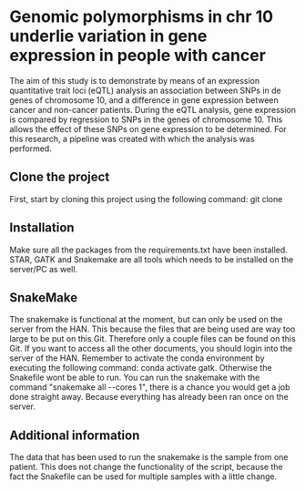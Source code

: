 # Genomic polymorphisms in chr 10 underlie variation in gene expression in people with cancer

The aim of this study is to demonstrate by means of an expression
quantitative trait loci (eQTL) analysis an association between SNPs in de genes of chromosome 10, and a difference in gene expression between cancer and non-cancer patients.
During the eQTL analysis, gene expression is compared by regression to SNPs in the genes of chromosome 10. This allows the effect of these SNPs on gene expression to be determined. For this research, a pipeline was created with which the analysis was performed.

## Clone the project
First, start by cloning this project using the following command:
git clone 

## Installation
Make sure all the packages from the requirements.txt have been
installed. STAR, GATK and Snakemake are all tools which needs to be installed on the server/PC as well. 

## SnakeMake
The snakemake is functional at the moment, but can only be used on the server from the HAN. This because the files that are being used are way too large to be put on this Git. Therefore only a couple files can be found on this Git. If you want to access all the other documents, you should login into the server of the HAN. 
Remember to activate the conda environment by executing the following command: conda activate gatk. Otherwise the Snakefile wont be able to run. You can run the snakemake with the command "snakemake all --cores 1", there is a chance you would get a job done straight away. Because everything has already been ran once on the server. 

## Additional information
The data that has been used to run the snakemake is the sample from one patient. This does not change the functionality of the script, because the fact the Snakefile can be used for multiple samples with a little change.
